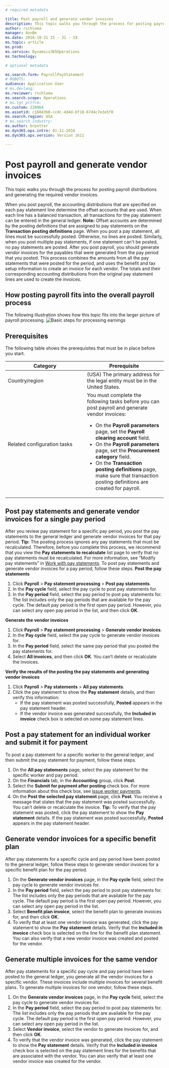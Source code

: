 ```yaml
---
# required metadata

title: Post payroll and generate vendor invoices
description: This topic walks you through the process for posting payroll distributions and generating the required vendor invoices.
author: rschloma
manager: AnnBe
ms.date: 2016-10-31 15 - 31 - 19
ms.topic: article
ms.prod: 
ms.service: Dynamics365Operations
ms.technology: 

# optional metadata

ms.search.form: PayrollPayStatement
# ROBOTS: 
audience: Application User
# ms.devlang: 
ms.reviewer: rschloma
ms.search.scope: Operations
# ms.tgt_pltfrm: 
ms.custom: 220964
ms.assetid: c16043b0-ccdc-4d4d-bf18-67d4c7e3e5f0
ms.search.region: USA
# ms.search.industry: 
ms.author: brpotter
ms.dyn365.ops.intro: 01-11-2016
ms.dyn365.ops.version: Version 1611

---
```


# Post payroll and generate vendor invoices

This topic walks you through the process for posting payroll distributions and generating the required vendor invoices.

When you post payroll, the accounting distributions that are specified on each pay statement line determine the offset accounts that are used. When each line has a balanced transaction, all transactions for the pay statement can be entered in the general ledger. **Note:** Offset accounts are determined by the posting definitions that are assigned to pay statements on the **Transaction posting definitions** page. When you post a pay statement, all lines must be successfully posted. Otherwise, no lines are posted. Similarly, when you post multiple pay statements, if one statement can't be posted, no pay statements are posted. After you post payroll, you should generate vendor invoices for the payables that were generated from the pay period that you posted. This process combines the amounts from all the pay statements that were posted for the period, and uses the benefit and tax setup information to create an invoice for each vendor. The totals and their corresponding accounting distributions from the original pay statement lines are used to create the invoices.

## How posting payroll fits into the overall payroll process
The following illustration shows how this topic fits into the larger picture of payroll processing. ![Basic steps for processing earnings](https://i-technet.sec.s-msft.com/dynimg/IC766976.gif "Basic steps for processing earnings")

## Prerequisites
The following table shows the prerequisites that must be in place before you start.

<table>
<colgroup>
<col width="50%" />
<col width="50%" />
</colgroup>
<thead>
<tr class="header">
<th>Category</th>
<th>Prerequisite</th>
</tr>
</thead>
<tbody>
<tr class="odd">
<td>Country/region</td>
<td>(USA) The primary address for the legal entity must be in the United States.</td>
</tr>
<tr class="even">
<td>Related configuration tasks</td>
<td>You must complete the following tasks before you can post payroll and generate vendor invoices:
<ul>
<li>On the <strong>Payroll parameters</strong> page, set the <strong>Payroll clearing account</strong> field.</li>
<li>On the <strong>Payroll parameters</strong> page, set the <strong>Procurement category</strong> field.</li>
<li>On the <strong>Transaction posting definitions</strong> page, make sure that transaction posting definitions are created for payroll.</li>
</ul></td>
</tr>
</tbody>
</table>

## Post pay statements and generate vendor invoices for a single pay period
After you review pay statement for a specific pay period, you post the pay statements to the general ledger and generate vendor invoices for that pay period. **Tip:** The posting process ignores any pay statements that must be recalculated. Therefore, before you complete this process, we recommend that you view the **Pay statements to recalculate** list page to verify that no pay statements must be recalculated. For more information, see “Modify pay statements” in [Work with pay statements](pay-statements.md). To post pay statements and generate vendor invoices for a pay period, follow these steps. **Post the pay statements**

1.  Click **Payroll** &gt; **Pay statement processing** &gt; **Post pay statements**.
2.  In the **Pay cycle** field, select the pay cycle to post pay statements for.
3.  In the **Pay period** field, select the pay period to post pay statements for. The list includes only the pay periods that are available for the pay cycle. The default pay period is the first open pay period. However, you can select any open pay period in the list, and then click **OK**.

**Generate the vendor invoices**

1.  Click **Payroll** &gt; **Pay statement processing** &gt; **Generate vendor invoices**.
2.  In the **Pay cycle** field, select the pay cycle to generate vendor invoices for.
3.  In the **Pay period** field, select the same pay period that you posted the pay statements for.
4.  Select **All invoices**, and then click **OK**. You can’t delete or recalculate the invoices.

**Verify the results of the posting the pay statements and generating vendor invoices**

1.  Click **Payroll** &gt; **Pay statements** &gt; **All pay statements**.
2.  Click the pay statement to show the **Pay statement** details, and then verify this information:
    -   If the pay statement was posted successfully, **Posted** appears in the pay statement header.
    -   If the vendor invoice was generated successfully, the **Included in invoice** check box is selected on some pay statement lines.

## Post a pay statement for an individual worker and submit it for payment
To post a pay statement for a specific worker to the general ledger, and then submit the pay statement for payment, follow these steps.

1.  On the **All pay statements** page, select the pay statement for the specific worker and pay period.
2.  On the **Financials** tab, in the **Accounting** group, click **Post**.
3.  Select the **Submit for payment after posting** check box. For more information about this check box, see [Issue worker payments](issue-worker-payments.md).
4.  On the **Post the selected pay statement** page, click **Post**. You receive a message that states that the pay statement was posted successfully. You can’t delete or recalculate the invoice. **Tip:** To verify that the pay statement was posted, click the pay statement to show the **Pay statement** details. If the pay statement was posted successfully, **Posted** appears in the pay statement header.

## Generate vendor invoices for a specific benefit plan
After pay statements for a specific cycle and pay period have been posted to the general ledger, follow these steps to generate vendor invoices for a specific benefit plan for the pay period.

1.  On the **Generate vendor invoices** page, in the **Pay cycle** field, select the pay cycle to generate vendor invoices for.
2.  In the **Pay period** field, select the pay period to post pay statements for. The list includes only the pay periods that are available for the pay cycle. The default pay period is the first open pay period. However, you can select any open pay period in the list.
3.  Select **Benefit plan invoice**, select the benefit plan to generate invoices for, and then click **OK**.
4.  To verify that at least one vendor invoice was generated, click the pay statement to show the **Pay statement** details. Verify that the **Included in invoice** check box is selected on the line for the benefit plan statement. You can also verify that a new vendor invoice was created and posted for the vendor.

## Generate multiple invoices for the same vendor
After pay statements for a specific pay cycle and pay period have been posted to the general ledger, you generate all the vendor invoices for a specific vendor. These invoices include multiple invoices for several benefit plans. To generate multiple invoices for one vendor, follow these steps.

1.  On the **Generate vendor invoices** page, in the **Pay cycle** field, select the pay cycle to generate vendor invoices for.
2.  In the **Pay period** field, select the pay period to post pay statements for. The list includes only the pay periods that are available for the pay cycle. The default pay period is the first open pay period. However, you can select any open pay period in the list.
3.  Select **Vendor invoice**, select the vendor to generate invoices for, and then click **OK**.
4.  To verify that the vendor invoice was generated, click the pay statement to show the **Pay statement** details. Verify that the **Included in invoice** check box is selected on the pay statement lines for the benefits that are associated with the vendor. You can also verify that at least one vendor invoice was created for the vendor.


